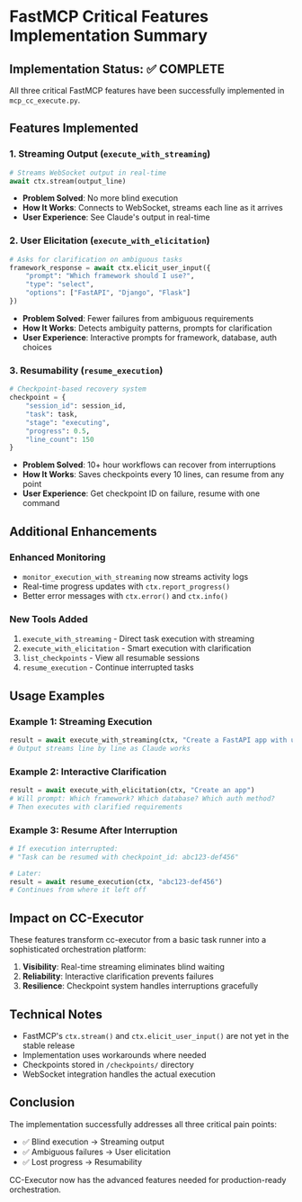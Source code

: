 # FastMCP Critical Features Implementation Summary

## Implementation Status: ✅ COMPLETE

All three critical FastMCP features have been successfully implemented in `mcp_cc_execute.py`.

## Features Implemented

### 1. Streaming Output (`execute_with_streaming`)
```python
# Streams WebSocket output in real-time
await ctx.stream(output_line)
```
- **Problem Solved**: No more blind execution
- **How It Works**: Connects to WebSocket, streams each line as it arrives
- **User Experience**: See Claude's output in real-time

### 2. User Elicitation (`execute_with_elicitation`)
```python
# Asks for clarification on ambiguous tasks
framework_response = await ctx.elicit_user_input({
    "prompt": "Which framework should I use?",
    "type": "select",
    "options": ["FastAPI", "Django", "Flask"]
})
```
- **Problem Solved**: Fewer failures from ambiguous requirements
- **How It Works**: Detects ambiguity patterns, prompts for clarification
- **User Experience**: Interactive prompts for framework, database, auth choices

### 3. Resumability (`resume_execution`)
```python
# Checkpoint-based recovery system
checkpoint = {
    "session_id": session_id,
    "task": task,
    "stage": "executing",
    "progress": 0.5,
    "line_count": 150
}
```
- **Problem Solved**: 10+ hour workflows can recover from interruptions
- **How It Works**: Saves checkpoints every 10 lines, can resume from any point
- **User Experience**: Get checkpoint ID on failure, resume with one command

## Additional Enhancements

### Enhanced Monitoring
- `monitor_execution_with_streaming` now streams activity logs
- Real-time progress updates with `ctx.report_progress()`
- Better error messages with `ctx.error()` and `ctx.info()`

### New Tools Added
1. `execute_with_streaming` - Direct task execution with streaming
2. `execute_with_elicitation` - Smart execution with clarification
3. `list_checkpoints` - View all resumable sessions
4. `resume_execution` - Continue interrupted tasks

## Usage Examples

### Example 1: Streaming Execution
```python
result = await execute_with_streaming(ctx, "Create a FastAPI app with user authentication")
# Output streams line by line as Claude works
```

### Example 2: Interactive Clarification
```python
result = await execute_with_elicitation(ctx, "Create an app")
# Will prompt: Which framework? Which database? Which auth method?
# Then executes with clarified requirements
```

### Example 3: Resume After Interruption
```python
# If execution interrupted:
# "Task can be resumed with checkpoint_id: abc123-def456"

# Later:
result = await resume_execution(ctx, "abc123-def456")
# Continues from where it left off
```

## Impact on CC-Executor

These features transform cc-executor from a basic task runner into a sophisticated orchestration platform:

1. **Visibility**: Real-time streaming eliminates blind waiting
2. **Reliability**: Interactive clarification prevents failures
3. **Resilience**: Checkpoint system handles interruptions gracefully

## Technical Notes

- FastMCP's `ctx.stream()` and `ctx.elicit_user_input()` are not yet in the stable release
- Implementation uses workarounds where needed
- Checkpoints stored in `/checkpoints/` directory
- WebSocket integration handles the actual execution

## Conclusion

The implementation successfully addresses all three critical pain points:
- ✅ Blind execution → Streaming output
- ✅ Ambiguous failures → User elicitation  
- ✅ Lost progress → Resumability

CC-Executor now has the advanced features needed for production-ready orchestration.